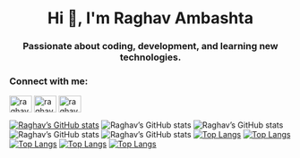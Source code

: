 <h1 align="center">Hi 👋, I'm Raghav Ambashta</h1>
<h3 align="center">Passionate about coding, development, and learning new technologies.</h3>

<h3 align="left">Connect with me:</h3>
<p align="left">
<a href="https://www.codechef.com/users/raghavambashta" target="blank"><img align="center" src="https://cdn.jsdelivr.net/npm/simple-icons@3.1.0/icons/codechef.svg" alt="raghavambashta" height="30" width="40" /></a>
<a href="https://www.hackerrank.com/raghavambashta" target="blank"><img align="center" src="https://raw.githubusercontent.com/rahuldkjain/github-profile-readme-generator/master/src/images/icons/Social/hackerrank.svg" alt="raghavambashta" height="30" width="40" /></a>
<a href="https://www.leetcode.com/raghavambashta" target="blank"><img align="center" src="https://raw.githubusercontent.com/rahuldkjain/github-profile-readme-generator/master/src/images/icons/Social/leet-code.svg" alt="raghavambashta" height="30" width="40" /></a>
</p>



[![Raghav’s GitHub stats](https://github-readme-stats.vercel.app/api?username=raghavambashta)](https://github.com/raghavambashta/github-readme-stats)
![Raghav’s GitHub stats](https://github-readme-stats.vercel.app/api?username=raghavambashta&hide=contribs,prs)
![Raghav’s GitHub stats](https://github-readme-stats.vercel.app/api?username=raghavambashta&count_private=true)
![Raghav’s GitHub stats](https://github-readme-stats.vercel.app/api?username=raghavambashta&show_icons=true)
![Raghav’s GitHub stats](https://github-readme-stats.vercel.app/api?username=raghavambashta&show_icons=true&theme=radical)
[![Top Langs](https://github-readme-stats.vercel.app/api/top-langs/?username=raghavambashta)](https://github.com/raghavambashta/github-readme-stats)
[![Top Langs](https://github-readme-stats.vercel.app/api/top-langs/?username=raghavambashta&exclude_repo=github-readme-stats,raghavambashta.github.io)](https://github.com/raghavambashta/github-readme-stats)
[![Top Langs](https://github-readme-stats.vercel.app/api/top-langs/?username=raghavambashta&hide=javascript,html)](https://github.com/raghavambashta/github-readme-stats)
[![Top Langs](https://github-readme-stats.vercel.app/api/top-langs/?username=raghavambashta&langs_count=8)](https://github.com/raghavambashta/github-readme-stats)
[![Top Langs](https://github-readme-stats.vercel.app/api/top-langs/?username=raghavambashta&layout=compact)](https://github.com/raghavambashta/github-readme-stats)


